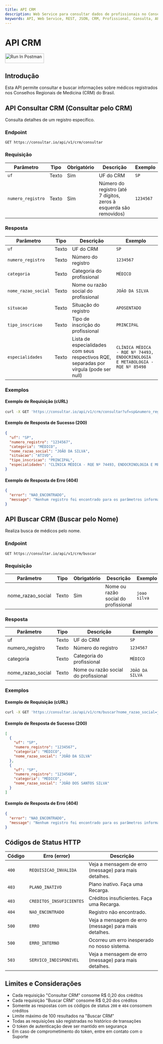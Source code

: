 ```yaml
---
title: API CRM
description: Web Service para consultar dados de profissionais no Conselho Regional de Medicina (CRM)
keywords: API, Web Service, REST, JSON, CRM, Profissional, Consulta, API, Brasil
---
```


# API CRM

[<img src="https://run.pstmn.io/button.svg" alt="Run In Postman" style="width: 128px; height: 32px;">](https://god.gw.postman.com/run-collection/49657121-67b8bdd6-d2a3-4670-919d-23be3058fa49?action=collection%2Ffork&source=rip_markdown&collection-url=entityId%3D49657121-67b8bdd6-d2a3-4670-919d-23be3058fa49%26entityType%3Dcollection%26workspaceId%3Daff38029-3b6a-4292-a751-b410e14cec19)

## Introdução

Esta API permite consultar e buscar informações sobre médicos registrados nos Conselhos Regionais de Medicina (CRM) do Brasil.

## API Consultar CRM (Consultar pelo CRM)

Consulta detalhes de um registro específico.

### Endpoint

`GET https://consultar.io/api/v1/crm/consultar`

### Requisição

| Parâmetro | Tipo | Obrigatório | Descrição | Exemplo |
| --- | --- | --- | --- | --- |
| `uf` | Texto | Sim | UF do CRM | `SP` |
| `numero_registro` | Texto | Sim | Número do registro (até 7 dígitos, zeros à esquerda são removidos) | `1234567` |

### Resposta

| Parâmetro | Tipo | Descrição | Exemplo |
| --- | --- | --- | --- |
| `uf` | Texto | UF do CRM | `SP` |
| `numero_registro` | Texto | Número do registro | `1234567` |
| `categoria` | Texto | Categoria do profissional | `MÉDICO` |
| `nome_razao_social` | Texto | Nome ou razão social do profissional | `JOÃO DA SILVA` |
| `situacao` | Texto | Situação do registro | `APOSENTADO` |
| `tipo_inscricao` | Texto | Tipo de inscrição do profissional | `PRINCIPAL` |
| `especialidades` | Texto | Lista de especialidades com seus respectivos RQE, separadas por vírgula (pode ser null) | `CLÍNICA MÉDICA - RQE Nº 74493, ENDOCRINOLOGIA E METABOLOGIA - RQE Nº 85498` |

### Exemplos

#### Exemplo de Requisição (cURL)

```bash
curl -X GET 'https://consultar.io/api/v1/crm/consultar?uf=sp&numero_registro=1234567' -H 'Authorization: Token <seu-token>'
```

#### Exemplo de Resposta de Sucesso (200)

```json
{
  "uf": "SP",
  "numero_registro": "1234567",
  "categoria": "MÉDICO",
  "nome_razao_social": "JOÃO DA SILVA",
  "situacao": "ATIVO",
  "tipo_inscricao": "PRINCIPAL",
  "especialidades": "CLÍNICA MÉDICA - RQE Nº 74493, ENDOCRINOLOGIA E METABOLOGIA - RQE Nº 85498"
}
```

#### Exemplo de Resposta de Erro (404)

```json
{
  "error": "NAO_ENCONTRADO",
  "message": "Nenhum registro foi encontrado para os parâmetros informados."
}
```

## API Buscar CRM (Buscar pelo Nome)

Realiza busca de médicos pelo nome.

### Endpoint

`GET https://consultar.io/api/v1/crm/buscar`

### Requisição

| Parâmetro | Tipo | Obrigatório | Descrição | Exemplo |
| --- | --- | --- | --- | --- |
| nome_razao_social | Texto | Sim | Nome ou razão social do profissional | `joao silva` |

### Resposta

| Parâmetro | Tipo | Descrição | Exemplo |
| --- | --- | --- | --- |
| uf | Texto | UF do CRM | `SP` |
| numero_registro | Texto | Número do registro | `1234567` |
| categoria | Texto | Categoria do profissional | `MÉDICO` |
| nome_razao_social | Texto | Nome ou razão social do profissional | `JOÃO DA SILVA` |

### Exemplos

#### Exemplo de Requisição (cURL)

```bash
curl -X GET 'https://consultar.io/api/v1/crm/buscar?nome_razao_social=joao%20silva' -H 'Authorization: Token <seu-token>'
```

#### Exemplo de Resposta de Sucesso (200)

```json
[
  {
    "uf": "SP",
    "numero_registro": "1234567",
    "categoria": "MÉDICO",
    "nome_razao_social": "JOÃO DA SILVA"
  },
  {
    "uf": "SP",
    "numero_registro": "1234568",
    "categoria": "MÉDICO",
    "nome_razao_social": "JOÃO DOS SANTOS SILVA"
  }
]
```

#### Exemplo de Resposta de Erro (404)

```json
{
  "error": "NAO_ENCONTRADO",
  "message": "Nenhum registro foi encontrado para os parâmetros informados."
}
```

## Códigos de Status HTTP

| Código | Erro (error) | Descrição |
| --- | --- | --- |
| `400` | `REQUISICAO_INVALIDA` | Veja a mensagem de erro (message) para mais detalhes. |
| `403` | `PLANO_INATIVO` | Plano inativo. Faça uma Recarga. |
| `403` | `CREDITOS_INSUFICIENTES` | Créditos insuficientes. Faça uma Recarga. |
| `404` | `NAO_ENCONTRADO` | Registro não encontrado. |
| `500` | `ERRO` | Veja a mensagem de erro (message) para mais detalhes. |
| `500` | `ERRO_INTERNO` | Ocorreu um erro inesperado no nosso sistema. |
| `503` | `SERVICO_INDISPONIVEL` | Veja a mensagem de erro (message) para mais detalhes. |

## Limites e Considerações

- Cada requisição "Consultar CRM" consome R$ 0,20 dos créditos
- Cada requisição "Buscar CRM" consome R$ 0,20 dos créditos
- Somente as respostas com os códigos de status `200` e `404` consomem créditos
- Limite máximo de 100 resultados na "Buscar CRM"
- Todas as requisições são registradas no histórico de transações
- O token de autenticação deve ser mantido em segurança
- Em caso de comprometimento do token, entre em contato com o Suporte

